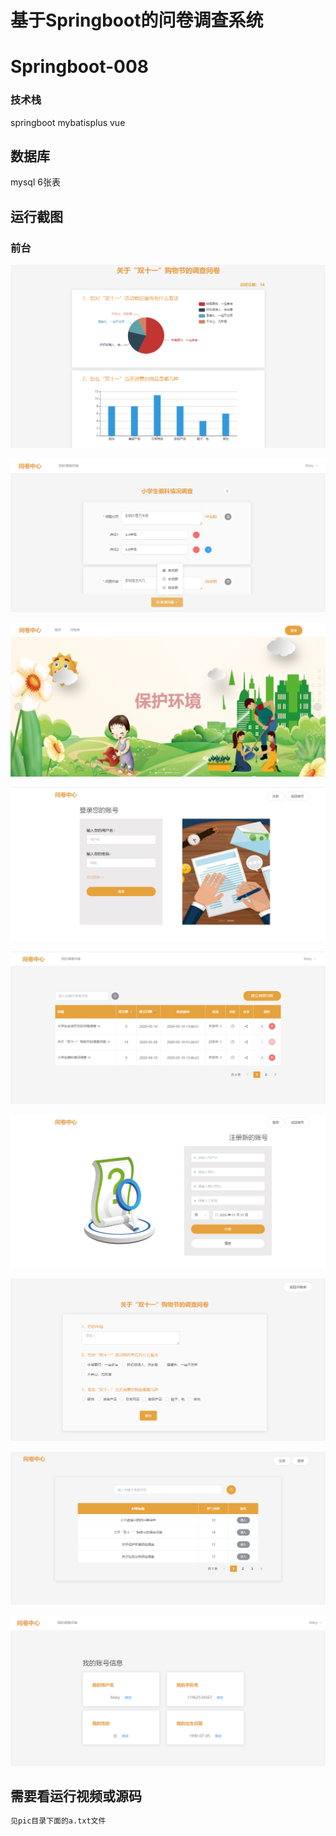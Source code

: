 # 基于Springboot的问卷调查系统

# Springboot-008

### 技术栈

springboot mybatisplus vue

## 数据库

mysql 6张表



## 运行截图

### 前台

![](pic/1.png)



![](pic/2.png)



![](pic/3.png)





![](pic/4.png)

![](pic/5.png)

![](pic/6.png)



![](pic/7.png)



![](pic/8.png)

![](pic/9.png)

## 需要看运行视频或源码

```html
见pic目录下面的a.txt文件
```

